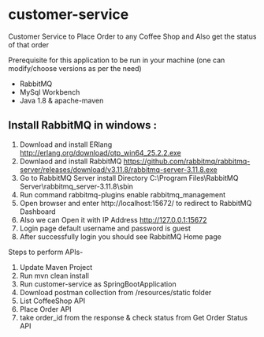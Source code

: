 # customer-service
Customer Service to Place Order to any Coffee Shop and Also get the status of that order

Prerequisite for this application to be run in your machine (one can modify/choose versions as per the need)
- RabbitMQ
- MySql Workbench
- Java 1.8 & apache-maven

Install RabbitMQ in windows :
-----------------------------
1. Download and install ERlang http://erlang.org/download/otp_win64_25.2.2.exe
2. Downlaod and install RabbitMQ https://github.com/rabbitmq/rabbitmq-server/releases/download/v3.11.8/rabbitmq-server-3.11.8.exe
3. Go to RabbitMQ Server install Directory C:\Program Files\RabbitMQ Server\rabbitmq_server-3.11.8\sbin
4. Run command rabbitmq-plugins enable rabbitmq_management
5. Open browser and enter http://localhost:15672/ to redirect to RabbitMQ Dashboard
6. Also we can Open it with IP Address http://127.0.0.1:15672
7. Login page default username and password is guest 
8. After successfully login you should see RabbitMQ Home page

Steps to perform APIs-

1. Update Maven Project
2. Run mvn clean install
3. Run customer-service as SpringBootApplication
4. Download postman collection from /resources/static folder
5. List CoffeeShop API
6. Place Order API
7. take order_id from the response & check status from Get Order Status API